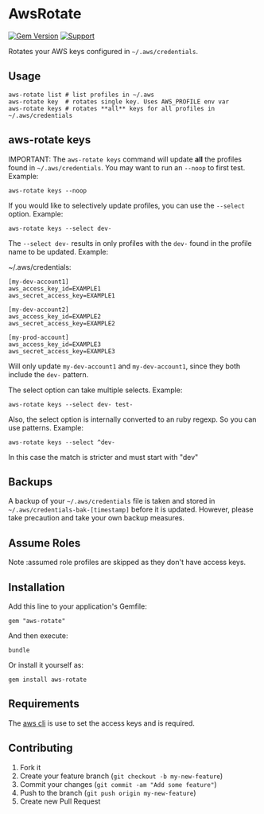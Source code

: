 # AwsRotate

[![Gem Version](https://badge.fury.io/rb/aws-rotate.png)](http://badge.fury.io/rb/aws-rotate)
[![Support](https://img.shields.io/badge/get-support-blue.svg)](https://boltops.com?utm_source=badge&utm_medium=badge&utm_campaign=aws-rotate)

Rotates your AWS keys configured in `~/.aws/credentials`.

## Usage

    aws-rotate list # list profiles in ~/.aws
    aws-rotate key  # rotates single key. Uses AWS_PROFILE env var
    aws-rotate keys # rotates **all** keys for all profiles in ~/.aws/credentials

## aws-rotate keys

IMPORTANT: The `aws-rotate keys` command will update **all** the profiles found in `~/.aws/credentials`.  You may want to run an `--noop` to first test. Example:

    aws-rotate keys --noop

If you would like to selectively update profiles, you can use the `--select` option. Example:

    aws-rotate keys --select dev-

The `--select dev-` results in only profiles with the `dev-` found in the profile name to be updated.  Example:

~/.aws/credentials:

```
[my-dev-account1]
aws_access_key_id=EXAMPLE1
aws_secret_access_key=EXAMPLE1

[my-dev-account2]
aws_access_key_id=EXAMPLE2
aws_secret_access_key=EXAMPLE2

[my-prod-account]
aws_access_key_id=EXAMPLE3
aws_secret_access_key=EXAMPLE3
```

Will only update `my-dev-account1` and `my-dev-account1`, since they both include the `dev-` pattern.

The select option can take multiple selects. Example:

    aws-rotate keys --select dev- test-

Also, the select option is internally converted to an ruby regexp. So you can use patterns. Example:

    aws-rotate keys --select ^dev-

In this case the match is stricter and must start with "dev"

## Backups

A backup of your `~/.aws/credentials` file is taken and stored in `~/.aws/credentials-bak-[timestamp]` before it is updated. However, please take precaution and take your own backup measures.

## Assume Roles

Note :assumed role profiles are skipped as they don't have access keys.

## Installation

Add this line to your application's Gemfile:

    gem "aws-rotate"

And then execute:

    bundle

Or install it yourself as:

    gem install aws-rotate

## Requirements

The [aws cli](https://aws.amazon.com/cli/) is use to set the access keys and is required.

## Contributing

1. Fork it
2. Create your feature branch (`git checkout -b my-new-feature`)
3. Commit your changes (`git commit -am "Add some feature"`)
4. Push to the branch (`git push origin my-new-feature`)
5. Create new Pull Request
